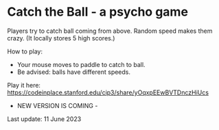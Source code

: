 # Catch the Ball - a psycho game
Players try to catch ball coming from above. Random speed makes them crazy. (It locally stores 5 high scores.)

How to play:
- Your mouse moves to paddle to catch to ball.
- Be advised: balls have different speeds.

Play it here: https://codeinplace.stanford.edu/cip3/share/yOqxpEEwBVTDnczHiUcs


- NEW VERSION IS COMING - 

Last update: 11 June 2023
